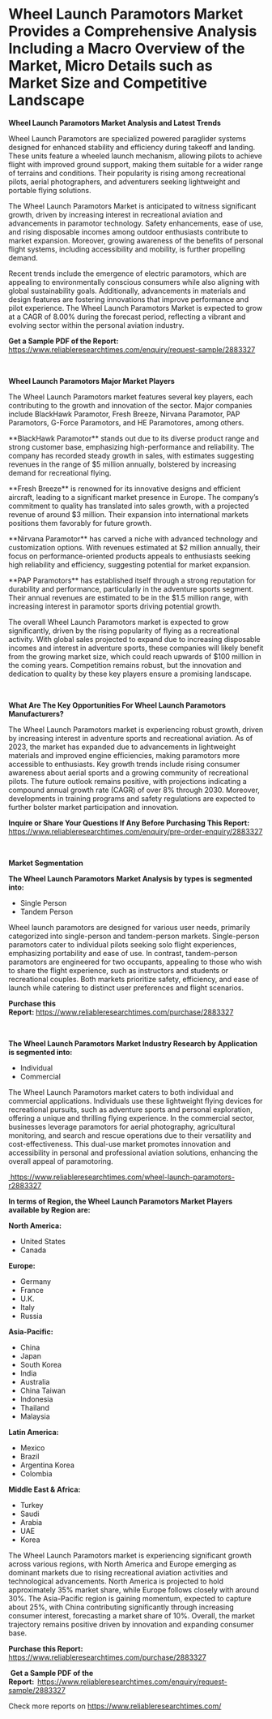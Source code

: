 <p><h1>Wheel Launch Paramotors Market Provides a Comprehensive Analysis Including a Macro Overview of the Market, Micro Details such as Market Size and Competitive Landscape</h1></p><p><strong>Wheel Launch Paramotors Market Analysis and Latest Trends</strong></p>
<p><p>Wheel Launch Paramotors are specialized powered paraglider systems designed for enhanced stability and efficiency during takeoff and landing. These units feature a wheeled launch mechanism, allowing pilots to achieve flight with improved ground support, making them suitable for a wider range of terrains and conditions. Their popularity is rising among recreational pilots, aerial photographers, and adventurers seeking lightweight and portable flying solutions.</p><p>The Wheel Launch Paramotors Market is anticipated to witness significant growth, driven by increasing interest in recreational aviation and advancements in paramotor technology. Safety enhancements, ease of use, and rising disposable incomes among outdoor enthusiasts contribute to market expansion. Moreover, growing awareness of the benefits of personal flight systems, including accessibility and mobility, is further propelling demand.</p><p>Recent trends include the emergence of electric paramotors, which are appealing to environmentally conscious consumers while also aligning with global sustainability goals. Additionally, advancements in materials and design features are fostering innovations that improve performance and pilot experience. The Wheel Launch Paramotors Market is expected to grow at a CAGR of 8.00% during the forecast period, reflecting a vibrant and evolving sector within the personal aviation industry.</p></p>
<p><strong>Get a Sample PDF of the Report:&nbsp;</strong> <a href="https://www.reliableresearchtimes.com/enquiry/request-sample/2883327?utm_campaign=2719&utm_medium=2&utm_source=Github&utm_content=ia&utm_term=13032025&utm_id=wheel-launch-paramotors">https://www.reliableresearchtimes.com/enquiry/request-sample/2883327</a></p>
<p>&nbsp;</p>
<p><strong>Wheel Launch Paramotors Major Market Players</strong></p>
<p><p>The Wheel Launch Paramotors market features several key players, each contributing to the growth and innovation of the sector. Major companies include BlackHawk Paramotor, Fresh Breeze, Nirvana Paramotor, PAP Paramotors, G-Force Paramotors, and HE Paramotores, among others.</p><p>**BlackHawk Paramotor** stands out due to its diverse product range and strong customer base, emphasizing high-performance and reliability. The company has recorded steady growth in sales, with estimates suggesting revenues in the range of $5 million annually, bolstered by increasing demand for recreational flying.</p><p>**Fresh Breeze** is renowned for its innovative designs and efficient aircraft, leading to a significant market presence in Europe. The company’s commitment to quality has translated into sales growth, with a projected revenue of around $3 million. Their expansion into international markets positions them favorably for future growth.</p><p>**Nirvana Paramotor** has carved a niche with advanced technology and customization options. With revenues estimated at $2 million annually, their focus on performance-oriented products appeals to enthusiasts seeking high reliability and efficiency, suggesting potential for market expansion.</p><p>**PAP Paramotors** has established itself through a strong reputation for durability and performance, particularly in the adventure sports segment. Their annual revenues are estimated to be in the $1.5 million range, with increasing interest in paramotor sports driving potential growth. </p><p>The overall Wheel Launch Paramotors market is expected to grow significantly, driven by the rising popularity of flying as a recreational activity. With global sales projected to expand due to increasing disposable incomes and interest in adventure sports, these companies will likely benefit from the growing market size, which could reach upwards of $100 million in the coming years. Competition remains robust, but the innovation and dedication to quality by these key players ensure a promising landscape.</p></p>
<p>&nbsp;</p>
<p><strong>What Are The Key Opportunities For Wheel Launch Paramotors Manufacturers?</strong></p>
<p><p>The Wheel Launch Paramotors market is experiencing robust growth, driven by increasing interest in adventure sports and recreational aviation. As of 2023, the market has expanded due to advancements in lightweight materials and improved engine efficiencies, making paramotors more accessible to enthusiasts. Key growth trends include rising consumer awareness about aerial sports and a growing community of recreational pilots. The future outlook remains positive, with projections indicating a compound annual growth rate (CAGR) of over 8% through 2030. Moreover, developments in training programs and safety regulations are expected to further bolster market participation and innovation.</p></p>
<p><strong>Inquire or Share Your Questions If Any Before Purchasing This Report:</strong> <a href="https://www.reliableresearchtimes.com/enquiry/pre-order-enquiry/2883327?utm_campaign=2719&utm_medium=2&utm_source=Github&utm_content=ia&utm_term=13032025&utm_id=wheel-launch-paramotors">https://www.reliableresearchtimes.com/enquiry/pre-order-enquiry/2883327</a></p>
<p>&nbsp;</p>
<p><strong>Market Segmentation</strong></p>
<p><strong>The Wheel Launch Paramotors Market Analysis by types is segmented into:</strong></p>
<p><ul><li>Single Person</li><li>Tandem Person</li></ul></p>
<p><p>Wheel launch paramotors are designed for various user needs, primarily categorized into single-person and tandem-person markets. Single-person paramotors cater to individual pilots seeking solo flight experiences, emphasizing portability and ease of use. In contrast, tandem-person paramotors are engineered for two occupants, appealing to those who wish to share the flight experience, such as instructors and students or recreational couples. Both markets prioritize safety, efficiency, and ease of launch while catering to distinct user preferences and flight scenarios.</p></p>
<p><strong>Purchase this Report:&nbsp;</strong><a href="https://www.reliableresearchtimes.com/purchase/2883327?utm_campaign=2719&utm_medium=2&utm_source=Github&utm_content=ia&utm_term=13032025&utm_id=wheel-launch-paramotors">https://www.reliableresearchtimes.com/purchase/2883327</a></p>
<p>&nbsp;</p>
<p><strong>The Wheel Launch Paramotors Market Industry Research by Application is segmented into:</strong></p>
<p><ul><li>Individual</li><li>Commercial</li></ul></p>
<p><p>The Wheel Launch Paramotors market caters to both individual and commercial applications. Individuals use these lightweight flying devices for recreational pursuits, such as adventure sports and personal exploration, offering a unique and thrilling flying experience. In the commercial sector, businesses leverage paramotors for aerial photography, agricultural monitoring, and search and rescue operations due to their versatility and cost-effectiveness. This dual-use market promotes innovation and accessibility in personal and professional aviation solutions, enhancing the overall appeal of paramotoring.</p></p>
<p><a href="https://www.reliableresearchtimes.com/wheel-launch-paramotors-r2883327?utm_campaign=2719&utm_medium=2&utm_source=Github&utm_content=ia&utm_term=13032025&utm_id=wheel-launch-paramotors">&nbsp;https://www.reliableresearchtimes.com/wheel-launch-paramotors-r2883327</a></p>
<p><strong>In terms of Region, the Wheel Launch Paramotors Market Players available by Region are:</strong></p>
<p>
    <p> <strong> North America: </strong>
        <ul>
            <li>United States</li>
            <li>Canada</li>
        </ul>
        </p> 
    <p> <strong> Europe: </strong>
        <ul>
            <li>Germany</li>
            <li>France</li>
            <li>U.K.</li>
            <li>Italy</li>
            <li>Russia</li>
        </ul>
        </p> 
    <p> <strong> Asia-Pacific: </strong>
        <ul>
            <li>China</li>
            <li>Japan</li>
            <li>South Korea</li>
            <li>India</li>
            <li>Australia</li>
            <li>China Taiwan</li>
            <li>Indonesia</li>
            <li>Thailand</li>
            <li>Malaysia</li>
        </ul>
        </p> 
    <p> <strong> Latin America: </strong>
        <ul>
            <li>Mexico</li>
            <li>Brazil</li>
            <li>Argentina Korea</li>
            <li>Colombia</li>
        </ul>
        </p> 
    <p> <strong> Middle East & Africa: </strong>
        <ul>
            <li>Turkey</li>
            <li>Saudi</li>
            <li>Arabia</li>
            <li>UAE</li>
            <li>Korea</li>
        </ul>
    </p>
    </p>
<p><p>The Wheel Launch Paramotors market is experiencing significant growth across various regions, with North America and Europe emerging as dominant markets due to rising recreational aviation activities and technological advancements. North America is projected to hold approximately 35% market share, while Europe follows closely with around 30%. The Asia-Pacific region is gaining momentum, expected to capture about 25%, with China contributing significantly through increasing consumer interest, forecasting a market share of 10%. Overall, the market trajectory remains positive driven by innovation and expanding consumer base.</p></p>
<p><strong>Purchase this Report: </strong><a href="https://www.reliableresearchtimes.com/purchase/2883327?utm_campaign=2719&utm_medium=2&utm_source=Github&utm_content=ia&utm_term=13032025&utm_id=wheel-launch-paramotors">https://www.reliableresearchtimes.com/purchase/2883327</a></p>
<p>&nbsp;<strong>Get a Sample PDF of the Report:&nbsp;&nbsp;</strong><a href="https://www.reliableresearchtimes.com/enquiry/request-sample/2883327?utm_campaign=2719&utm_medium=2&utm_source=Github&utm_content=ia&utm_term=13032025&utm_id=wheel-launch-paramotors">https://www.reliableresearchtimes.com/enquiry/request-sample/2883327</a></p>
<p><strong></strong></p>
<p>Check more reports on <a href="https://www.reliableresearchtimes.com/?utm_campaign=2719&utm_medium=2&utm_source=Github&utm_content=ia&utm_term=13032025&utm_id=wheel-launch-paramotors">https://www.reliableresearchtimes.com/</a></p>